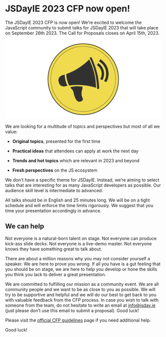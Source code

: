 # JSDayIE 2023 CFP now open!

The JSDayIE 2023 CFP is now open! We’re excited to welcome the JavaScript community to submit talks for JSDayIE 2023 that will take place on September 26th 2023. The Call for Proposals closes on April 15th, 2023.

![](/media/blog/blog_post_2.png)

We are looking for a multitude of topics and perspectives but most of all we value:

- **Original topics**, presented for the first time

- **Practical ideas** that attendees can apply at work the next day

- **Trends and hot topics** which are relevant in 2023 and beyond

- **Fresh perspectives** on the JS ecosystem

We don't have a specific theme for JSDayIE. Instead, we’re aiming to select talks that are interesting for as many JavaScript developers as possible. Our audience skill level is intermediate to advanced.

All talks should be in English and 25 minutes long. We will be on a tight schedule and will enforce the time limits rigorously. We suggest that you time your presentation accordingly in advance.

## We can help

Not everyone is a natural-born talent on stage. Not everyone can produce kick-ass slide decks. Not everyone is a live-demo master. Not everyone knows they have something great to talk about.

There are about a million reasons why you may not consider yourself a speaker. We are here to prove you wrong. If all you have is a gut feeling that you should be on stage, we are here to help you develop or hone the skills you think you lack to deliver a great presentation.

We are committed to fulfilling our mission as a community event. We are all community people and we want to be as close to you as possible. We will try to be supportive and helpful and we will do our best to get back to you with valuable feedback from the CFP process. In case you wish to talk with someone from the team, do not hesitate to write an email at [info@jsday.ie](mailto:info@jsday.ie) (just please don’t use this email to submit a proposal). Good luck!

Please visit the [official CFP guidelines](https://www.jsday.org/cfp_details) page if you need additional help.

Good luck!